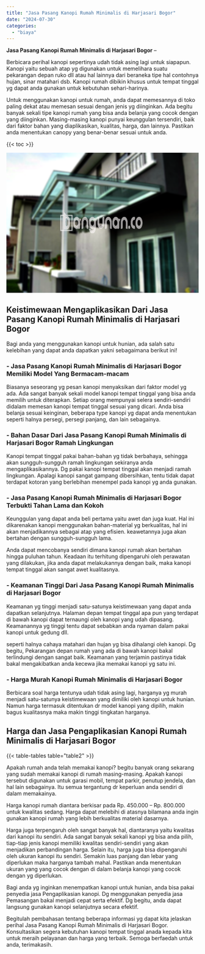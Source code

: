 ```yaml
---
title: "Jasa Pasang Kanopi Rumah Minimalis di Harjasari Bogor"
date: "2024-07-30"
categories: 
  - "biaya"
---
```


**Jasa Pasang Kanopi Rumah Minimalis di Harjasari Bogor** –

Berbicara perihal kanopi sepertinya udah tidak asing lagi untuk siapapun. Kanopi yaitu sebuah atap yg digunakan untuk memelihara suatu pekarangan depan ruko dll atau hal lainnya dari beraneka tipe hal contohnya hujan, sinar matahari dsb. Kanopi rumah dibikin khusus untuk tempat tinggal yg dapat anda gunakan untuk kebutuhan sehari-harinya.

Untuk menggunakan kanopi untuk rumah, anda dapat memesannya di toko paling dekat atau memesan sesuai dengan jenis yg diinginkan. Ada begitu banyak sekali tipe kanopi rumah yang bisa anda belanja yang cocok dengan yang diinginkan. Masing-masing kanopi punyai keunggulan tersendiri, baik dari faktor bahan yang diaplikasikan, kualitas, harga, dan lainnya. Pastikan anda menentukan canopy yang benar-benar sesuai untuk anda.

{{< toc >}}

![Jasa Pasang Kanopi Rumah Minimalis di Harjasari Bogor](/images/harga-kanopi-minimalis-67.png)

## Keistimewaan Mengaplikasikan Dari Jasa Pasang Kanopi Rumah Minimalis di Harjasari Bogor

Bagi anda yang menggunakan kanopi untuk hunian, ada salah satu kelebihan yang dapat anda dapatkan yakni sebagaimana berikut ini!

### \- Jasa Pasang Kanopi Rumah Minimalis di Harjasari Bogor Memiliki Model Yang Bermacam-macam

Biasanya seseorang yg pesan kanopi menyaksikan dari faktor model yg ada. Ada sangat banyak sekali model kanopi tempat tinggal yang bisa anda memilih untuk diterapkan. Setiap orang mempunyai selera sendiri-sendiri didalam memesan kanopi tempat tinggal sesuai yang dicari. Anda bisa belanja sesuai keinginan, beberapa type kanopi yg dapat anda menentukan seperti halnya persegi, persegi panjang, dan lain sebagainya.

### \- Bahan Dasar Dari Jasa Pasang Kanopi Rumah Minimalis di Harjasari Bogor Ramah Lingkungan

Kanopi tempat tinggal pakai bahan-bahan yg tidak berbahaya, sehingga akan sungguh-sungguh ramah lingkungan sekiranya anda mengaplikasikannya. Dg pakai kanopi tempat tinggal akan menjadi ramah lingkungan. Apalagi kanopi sangat gampang dibersihkan, tentu tidak dapat terdapat kotoran yang berlebihan menempel pada kanopi yg anda gunakan.

### \- Jasa Pasang Kanopi Rumah Minimalis di Harjasari Bogor Terbukti Tahan Lama dan Kokoh

Keunggulan yang dapat anda beli pertama yaitu awet dan juga kuat. Hal ini dikarenakan kanopi menggunakan bahan-material yg berkualitas, hal ini akan menjadikannya sebagai atap yang efisien. keawetannya juga akan bertahan dengan sungguh-sungguh lama.

Anda dapat mencobanya sendiri dimana kanopi rumah akan bertahan hingga puluhan tahun. Keadaan itu terhitung dipengaruhi oleh perawatan yang dilakukan, jika anda dapat melakukannya dengan baik, maka kanopi tempat tinggal akan sangat awet kualitasnya.

### \- Keamanan Tinggi Dari Jasa Pasang Kanopi Rumah Minimalis di Harjasari Bogor

Keamanan yg tinggi menjadi satu-satunya keistimewaan yang dapat anda dapatkan selanjutnya. Halaman depan tempat tinggal apa pun yang terdapat di bawah kanopi dapat ternaungi oleh kanopi yang udah dipasang. Keamanannya yg tinggi tentu dapat sebabkan anda nyaman dalam pakai kanopi untuk gedung dll.

seperti halnya cahaya matahari dan hujan yg bisa dihalangi oleh kanopi. Dg begitu, Pekarangan depan rumah yang ada di bawah kanopi bakal terlindungi dengan sangat baik. Keamanan yang terjamin pastinya tidak bakal mengakibatkan anda kecewa jika memakai kanopi yg satu ini.

### \- Harga Murah Kanopi Rumah Minimalis di Harjasari Bogor

Berbicara soal harga tentunya udah tidak asing lagi, harganya yg murah menjadi satu-satunya keistimewaan yang dimiliki oleh kanopi untuk hunian. Namun harga termasuk ditentukan dr model kanopi yang dipilih, makin bagus kualitasnya maka makin tinggi tingkatan harganya.

## Harga dan Jasa Pengaplikasian Kanopi Rumah Minimalis di Harjasari Bogor

{{< table-tables table="table2" >}}

Apakah rumah anda telah memakai kanopi? begitu banyak orang sekarang yang sudah memakai kanopi di rumah masing-masing. Apakah kanopi tersebut digunakan untuk garasi mobil, tempat parkir, penutup jendela, dan hal lain sebagainya. Itu semua tergantung dr keperluan anda sendiri di dalam memakainya.

Harga kanopi rumah diantara berkisar pada Rp. 450.000 – Rp. 800.000 untuk kwalitas sedang. Harga dapat melebihi di atasnya bilamana anda ingin gunakan kanopi rumah yang lebih berkualitas material dasarnya.

Harga juga terpengaruh oleh sangat banyak hal, diantaranya yaitu kwalitas dari kanopi itu sendiri. Ada sangat banyak sekali kanopi yg bisa anda pilih, tiap-tiap jenis kanopi memiliki kwalitas sendiri-sendiri yang akan menjadikan perbandingan harga. Selain itu, harga juga bisa dipengaruhi oleh ukuran kanopi itu sendiri. Semakin luas panjang dan lebar yang diperlukan maka harganya tambah mahal. Pastikan anda menentukan ukuran yang yang cocok dengan di dalam belanja kanopi yang cocok dengan yg diperlukan.

Bagi anda yg inginkan menempatkan kanopi untuk hunian, anda bisa pakai penyedia jasa Pengaplikasian kanopi. Dg menggunakan penyedia jasa Pemasangan bakal menjadi cepat serta efektif. Dg begitu, anda dapat langsung gunakan kanopi selanjutnya secara efektif.

Begitulah pembahasan tentang beberapa informasi yg dapat kita jelaskan perihal Jasa Pasang Kanopi Rumah Minimalis di Harjasari Bogor. Konsultasikan segera kebutuhan kanopi tempat tinggal anada kepada kita untuk meraih pelayanan dan harga yang terbaik. Semoga berfaedah untuk anda, terimakasih.
